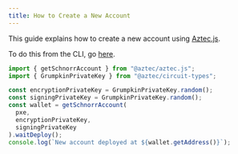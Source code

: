 ```yaml
---
title: How to Create a New Account
---
```


This guide explains how to create a new account using [Aztec.js](../main.md).

To do this from the CLI, go [here](../../sandbox/references/cli-commands.md#creating-accounts).

```typescript
import { getSchnorrAccount } from "@aztec/aztec.js";
import { GrumpkinPrivateKey } from "@aztec/circuit-types";

const encryptionPrivateKey = GrumpkinPrivateKey.random();
const signingPrivateKey = GrumpkinPrivateKey.random();
const wallet = getSchnorrAccount(
  pxe,
  encryptionPrivateKey,
  signingPrivateKey
).waitDeploy();
console.log(`New account deployed at ${wallet.getAddress()}`);
```